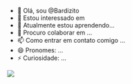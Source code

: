 - 👋 Olá, sou @Bardizito
- 👀 Estou interessado em 
- 🌱 Atualmente estou aprendendo...
- 💞️ Procuro colaborar em ...
- 📫 Como entrar em contato comigo ...
- 😄 Pronomes: ...
- ⚡ Curiosidade: ...

![](https://www.icegif.com/wp-content/uploads/2023/07/icegif-539.gif)
